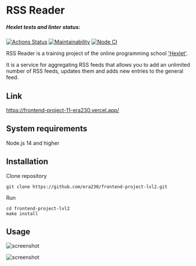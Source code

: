# **RSS Reader** #

##### Hexlet tests and linter status:
[![Actions Status](https://github.com/era230/frontend-project-11/workflows/hexlet-check/badge.svg)](https://github.com/era230/frontend-project-11/actions)
[![Maintainability](https://api.codeclimate.com/v1/badges/a6c30d35e5e52800505a/maintainability)](https://codeclimate.com/github/era230/frontend-project-11/maintainability)
[![Node CI](https://github.com/era230/frontend-project-11/actions/workflows/nodejs.yml/badge.svg)](https://github.com/era230/frontend-project-11/actions/workflows/nodejs.yml)

RSS Reader is a training project of the online programming school ['Hexlet'](https://hexlet.io/ "Hexlet").

It is a service for aggregating RSS feeds that allows you to add an unlimited number of RSS feeds, updates them and adds new entries to the general feed.


## **Link** ##
https://frontend-project-11-era230.vercel.app/

## **System requirements** ##
Node.js 14 and higher

## **Installation** ##
Clone repository
```
git clone https://github.com/era230/frontend-project-lvl2.git
```   
Run
```
cd frontend-project-lvl2
make install
```

## **Usage** ##

![](https://i.ibb.co/fGLxVsB/rss-1.png "screenshot")

![](https://i.ibb.co/bKZkm59/rss-2.png "screenshot")
